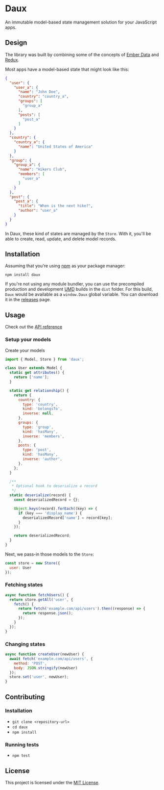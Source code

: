 # Daux

An immutable model-based state management solution for your JavaScript apps.

## Design

The library was built by combining some of the concepts of [Ember Data](https://github.com/emberjs/data) and [Redux](https://github.com/reduxjs/redux).

Most apps have a model-based state that might look like this:

```json
{
  "user": {
    "user_a": {
      "name": "John Doe",
      "country": "country_a",
      "groups": [
        "group_a"
      ],
      "posts": [
        "post_a"
      ]
    }
  },
  "country": {
    "country_a": {
      "name": "United States of America"
    }
  },
  "group": {
    "group_a": {
      "name": "Hikers Club",
      "members": [
        "user_a"
      ]
    }
  },
  "post": {
    "post_a": {
      "title": "When is the next hike?",
      "author": "user_a"
    }
  }
}
```

In Daux, these kind of states are managed by the `Store`. With it, you'll be able to create, read, update, and delete model records.

## Installation

Assuming that you're using [npm](https://www.npmjs.com/) as your package manager:

```
npm install daux
```

If you're not using any module bundler, you can use the precompiled production and development [UMD](https://github.com/umdjs/umd) builds in the `dist` folder. For this build, `Daux` would be available as a `window.Daux` global variable. You can download it in the [releases](https://github.com/dauxjs/daux/releases) page.

## Usage

Check out the [API reference](API.md)

### Setup your models

Create your models

```javascript
import { Model, Store } from 'daux';

class User extends Model {
  static get attributes() {
    return ['name'];
  }

  static get relationship() {
    return {
      country: {
        type: 'country',
        kind: 'belongsTo',
        inverse: null,
      },
      groups: {
        type: 'group',
        kind: 'hasMany',
        inverse: 'members',
      },
      posts: {
        type: 'post',
        kind: 'hasMany',
        inverse: 'author',
      },
    };
  }

  /**
   * Optional hook to deserialize a record
   */
  static deserialize(record) {
    const deserializedRecord = {};

    Object.keys(record).forEach((key) => {
      if (key === 'display_name') {
        deserializedRecord['name'] = record[key];
      }
    });

    return deserializedRecord;
  }
}
```

Next, we pass-in those models to the `Store`:

```javascript
const store = new Store({
  user: User
});
```

### Fetching states

```javascript
async function fetchUsers() {
  return store.getAll('user', {
    fetch() {
      return fetch('example.com/api/users').then((response) => {
        return response.json();
      });
    }
  });
}
```

### Changing states

```javascript
async function createUser(newUser) {
  await fetch('example.com/api/users', {
    method: 'POST',
    body: JSON.stringify(newUser)
  });
  store.set('user', newUser);
}
```

## Contributing

### Installation

* `git clone <repository-url>`
* `cd daux`
* `npm install`

### Running tests

* `npm test`

## License

This project is licensed under the [MIT License](LICENSE.md).
